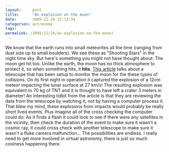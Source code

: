 ```yaml
---
layout:     post
title:      "An explosion on the moon"
date:       2005-12-24 22:13:34
categories: astronomy
tags:  
permalink: /2005/12/24/an-explosion-on-the-moon/
---
```

We know that the earth runs into small meteorites all the time (ranging from dust size up to small boulders). We see these as "Shooting Stars" in the night time sky. But here's something you might not have thought about: The moon get hit too. Unlike the earth, the moon has no thick atmosphere to protect it, so when something hits, it **hits**. [This article](http://science.nasa.gov/headlines/y2005/22dec_lunartaurid.htm) talks about a telescope that has been setup to monitor the moon for the these types of collisions. On its first night in operation it captured the explosion of a 12cm meteor impacting the lunar surface at 27 km/s! The resulting explosion was equivalent to 70 kg of TNT and it is thought to have left a crater 3 meters in diameter! An interesting tidbit from the article is that they are reviewing the data from the telescope by watching it, not by having a computer process it. That blew my mind, these explosions from impacts would probably be really short lived events. Plus imagine all of the cross checking the computer could do: As it finds a flash it could look to see if there were any satellites in the vicinity, then check the duration of the event to make sure it wasn't a cosmic ray, it could cross check with another telescope to make sure it wasn't a fluke camera malfunction... The possibilities are endless. I really need to get more involved in virtual astronomy, there is just so much coolness happening there.
